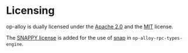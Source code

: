 # Licensing

op-alloy is dually licensed under the [Apache 2.0][apache] and the [MIT][mit] license.

The [SNAPPY license][snappy] is added for the use of [snap][snap] in `op-alloy-rpc-types-engine`.

[snap]: https://github.com/BurntSushi/rust-snappy
[snappy]: https://github.com/alloy-rs/op-alloy/blob/main/SNAPPY-LICENSE
[apache]: https://github.com/alloy-rs/op-alloy/blob/main/LICENSE-APACHE
[mit]: https://github.com/alloy-rs/op-alloy/blob/main/LICENSE-MIT
